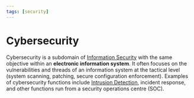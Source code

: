 ```yaml
---
tags: [security]
---
```


# Cybersecurity

Cybersecurity is a subdomain of [Information Security](202408141946.md) with the
same objective within an **electronic information system**. It often focuses on
the vulnerabilities and threads of an information system at the tactical level
(system scanning, patching, secure configuration enforcement). Examples of
cybersecurity functions include [Intrusion Detection](202301031034.md), incident
response, and other functions run from a security operations centre (SOC).
